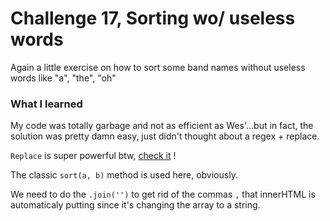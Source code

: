 # Challenge 17, Sorting wo/ useless words
Again a little exercise on how to sort some band names without useless words
  like "a", "the", "oh"

### What I learned
My code was totally garbage and not as efficient as Wes'...but in fact, the
  solution was pretty damn easy, just didn't thought about a regex + replace.

`Replace` is super powerful btw, [check it][1] !

The classic `sort(a, b)` method is used here, obviously.

We need to do the `.join('')` to get rid of the commas `,` that innerHTML is
  automaticaly putting since it's changing the array to a string.

[1]: https://developer.mozilla.org/en-US/docs/Web/JavaScript/Reference/Global_Objects/String/replace